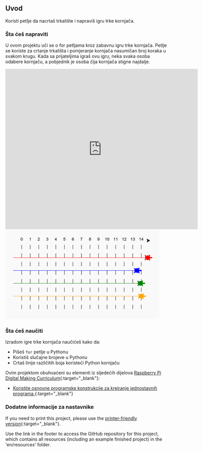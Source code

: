 ## Uvod

Koristi petlje da nacrtaš trkalište i napraviš igru trke kornjača.

### Šta ćeš napraviti

U ovom projektu uči se o for petljama kroz zabavnu igru trke kornjača. Petlje se koriste za crtanje trkališta i pomjeranje kornjača nasumičan broj koraka u svakom krugu. Kada sa prijateljima igraš ovu igru, neka svaka osoba odabere kornjaču, a pobjednik je osoba čija kornjača stigne najdalje.

<div class="trinket">
  <iframe src="https://trinket.io/embed/python/9339862606?outputOnly=true&start=result" width="600" height="500" frameborder="0" marginwidth="0" marginheight="0" allowfullscreen>
  </iframe>
  <img src="images/race-finished.png">
</div>

### Šta ćeš naučiti

Izradom igre trke kornjača naučićeš kako da:

+ Pišeš `for` petlje u Pythonu
+ Koristiš slučajne brojeve u Pythonu
+ Crtaš linije različitih boja koristeći Python kornjaču

Ovim projektom obuhvaćeni su elementi iz sljedećih dijelova [Raspberry Pi Digital Making Curriculum](http://rpf.io/curriculum){:target="_blank"}:

+ [Koristite osnovne programske konstrukcije za kreiranje jednostavnih programa.](https://www.raspberrypi.org/curriculum/programming/creator/){:target="_blank"}

### Dodatne informacije za nastavnike

If you need to print this project, please use the [printer-friendly version](https://projects.raspberrypi.org/en/projects/turtle-race/print){:target="_blank"}.

Use the link in the footer to access the GitHub repository for this project, which contains all resources (including an example finished project) in the 'en/resources' folder.